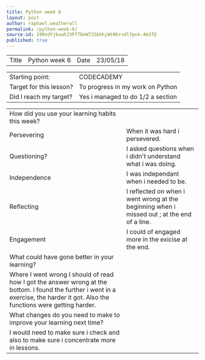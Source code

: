 ```yaml
---
title: Python week 6
layout: post
author: raphael.weatherall
permalink: /python-week-6/
source-id: 19RndYjbuwhJ3PfT8eW725bhhjWtNhrvdlfpnk-4m3fQ
published: true
---
```

<table>
  <tr>
    <td>Title</td>
    <td>Python week 6</td>
    <td>Date</td>
    <td>23/05/18</td>
  </tr>
</table>


<table>
  <tr>
    <td>Starting point:</td>
    <td>CODECADEMY</td>
  </tr>
  <tr>
    <td>Target for this lesson?</td>
    <td>To progress in my work on Python</td>
  </tr>
  <tr>
    <td>Did I reach my target? </td>
    <td>Yes i managed to do 1/2 a section</td>
  </tr>
</table>


<table>
  <tr>
    <td>How did you use your learning habits this week?</td>
    <td></td>
  </tr>
  <tr>
    <td>Persevering</td>
    <td>When it was hard i persevered.</td>
  </tr>
  <tr>
    <td>Questioning?</td>
    <td>I asked questions when i didn't understand what i was doing.</td>
  </tr>
  <tr>
    <td>Independence</td>
    <td>I was independant when i needed to be.</td>
  </tr>
  <tr>
    <td>Reflecting</td>
    <td>I reflected on when i went wrong at the beginning when i missed out ; at the end of a line.</td>
  </tr>
  <tr>
    <td>Engagement</td>
    <td>I could of engaged more in the exicise at the end.</td>
  </tr>
  <tr>
    <td>What could have gone better in your learning?</td>
    <td></td>
  </tr>
  <tr>
    <td>Where I went wrong I should of read how I got the answer wrong at the bottom. I found the further i went in a exercise, the harder it got. Also the functions were getting harder. </td>
    <td></td>
  </tr>
  <tr>
    <td>What changes do you need to make to improve your learning next time?</td>
    <td></td>
  </tr>
  <tr>
    <td>I would need to make sure i check and also to make sure i concentrate more in lessons.</td>
    <td></td>
  </tr>
</table>


